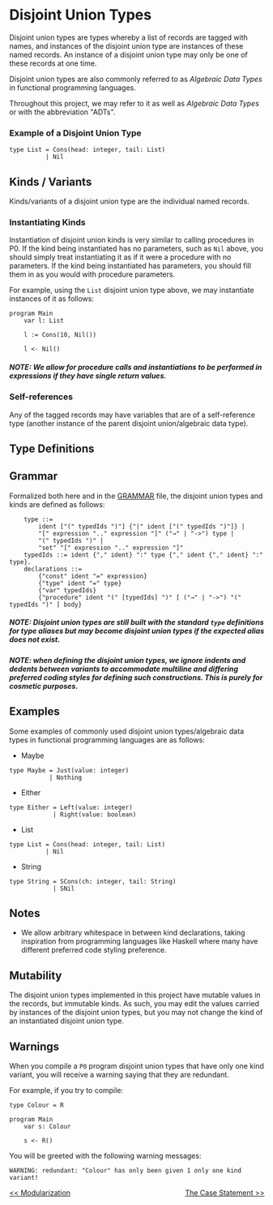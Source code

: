 # Disjoint Union Types

Disjoint union types are types whereby a list of records are tagged with names, and instances of the disjoint union type are instances of these named records. An instance of a disjoint union type may only be one of these records at one time.

Disjoint union types are also commonly referred to as _Algebraic Data Types_ in functional programming languages.

Throughout this project, we may refer to it as well as _Algebraic Data Types_ or with the abbreviation "ADTs".

### Example of a Disjoint Union Type
```
type List = Cons(head: integer, tail: List)
          | Nil
```

## Kinds / Variants

Kinds/variants of a disjoint union type are the individual named records.

### Instantiating Kinds

Instantiation of disjoint union kinds is very similar to calling procedures in P0. If the kind being instantiated has no parameters, such as `Nil` above, you should simply treat instantiating it as if it were a procedure with no parameters. If the kind being instantiated has parameters, you should fill them in as you would with procedure parameters.

For example, using the `List` disjoint union type above, we may instantiate instances of it as follows:
```
program Main
    var l: List

    l := Cons(10, Nil())

    l <- Nil()
```
##### NOTE: We allow for procedure calls and instantiations to be performed in expressions if they have single return values.

### Self-references

Any of the tagged records may have variables that are of a self-reference type (another instance of the parent disjoint union/algebraic data type).

## Type Definitions

## Grammar

Formalized both here and in the <a href="GRAMMAR.md">GRAMMAR</a> file, the disjoint union types and kinds are defined as follows:

```
    type ::=
        ident ["(" typedIds ")"] {"|" ident ["(" typedIds ")"]} |
        "[" expression ".." expression "]" ("→" | "->") type |
        "(" typedIds ")" |
        "set" "[" expression ".." expression "]"
    typedIds ::= ident {"," ident} ":" type {"," ident {"," ident} ":" type}.
    declarations ::= 
        {"const" ident "=" expression}
        {"type" ident "=" type}
        {"var" typedIds}
        {"procedure" ident "(" [typedIds] ")" [ ("→" | "->") "(" typedIds ")" ] body}
```

##### NOTE: Disjoint union types are still built with the standard `type` definitions for type aliases but may become disjoint union types if the expected alias does not exist.
##### NOTE: when defining the disjoint union types, we ignore indents and dedents between variants to accommodate multiline and differing preferred coding styles for defining such constructions. This is purely for cosmetic purposes.

## Examples

Some examples of commonly used disjoint union types/algebraic data types in functional programming languages are as follows:

* Maybe
```
type Maybe = Just(value: integer)
           | Nothing
```

* Either
```
type Either = Left(value: integer)
            | Right(value: boolean)
```

* List
```
type List = Cons(head: integer, tail: List)
          | Nil
```

* String
```
type String = SCons(ch: integer, tail: String)
            | SNil
```

## Notes

* We allow arbitrary whitespace in between kind declarations, taking inspiration from programming languages like Haskell where many have different preferred code styling preference.


## Mutability

The disjoint union types implemented in this project have mutable values in the records, but immutable kinds. As such, you may edit the values carried by instances of the disjoint union types, but you may not change the kind of an instantiated disjoint union type.


## Warnings

When you compile a `P0` program disjoint union types that have only one kind variant, you will receive a warning saying that they are redundant.

For example, if you try to compile:
```
type Colour = R

program Main
    var s: Colour

    s <- R()
```

You will be greeted with the following warning messages:
```
WARNING: redundant: "Colour" has only been given 1 only one kind variant!
```

<a style="float:left" href="MODULARIZATION.md">\<\< Modularization</a> <a style="float:right" href="CASE_STATEMENT.md">The Case Statement \>\></a>
